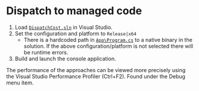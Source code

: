 # Dispatch to managed code

1) Load [`DispatchCost.sln`](./DispatchCost.sln) in Visual Studio.
1) Set the configuration and platform to `Release|x64`
    - There is a hardcoded path in [`App\Program.cs`](./App/Program.cs) to a native binary in the solution. If the above configuration/platform is not selected there will be runtime errors.
1) Build and launch the console application.

The performance of the approaches can be viewed more precisely using the Visual Studio Performance Profiler (Ctrl+F2). Found under the Debug menu item.